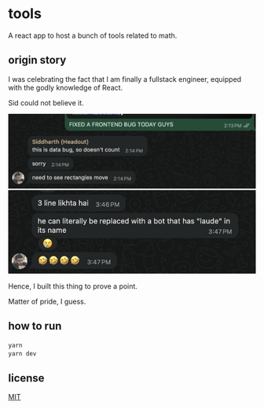 # tools

A react app to host a bunch of tools related to math.

## origin story

I was celebrating the fact that I am finally a fullstack engineer, equipped with the godly knowledge of React.

Sid could not believe it.

<img src="./SCREENSHOT_ONE.png">
<br/>
<img src="./SCREENSHOT_TWO.png">

Hence, I built this thing to prove a point.

Matter of pride, I guess.

## how to run

```bash
yarn
yarn dev
```

## license

[MIT](./LICENSE)

